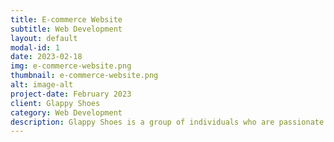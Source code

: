 ```yaml
---
title: E-commerce Website
subtitle: Web Development
layout: default
modal-id: 1
date: 2023-02-18
img: e-commerce-website.png
thumbnail: e-commerce-website.png
alt: image-alt
project-date: February 2023
client: Glappy Shoes
category: Web Development
description: Glappy Shoes is a group of individuals who are passionate about celebrating the artistry of Cameroonian women and their craft of making handmade shoes. They are dedicated to providing a platform for Cameroonian women to showcase their artistry and creativity through their handmade shoes. Their goal is to provide a space for Cameroonian women to tell their stories, share their culture and history, and empower one another
---
```

